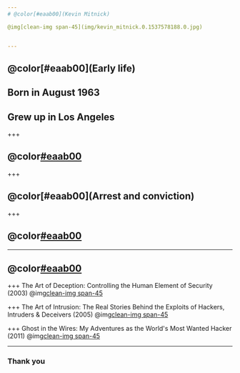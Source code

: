 ```yaml
---
# @color[#eaab00](Kevin Mitnick)

@img[clean-img span-45](img/kevin_mitnick.0.1537578188.0.jpg)


---
```

## @color[#eaab00](Early life)
<h2>Born in August 1963</h2>
<h2>Grew up in Los Angeles</h2>

+++
## @color[#eaab00](First "crime")

+++
## @color[#eaab00](Arrest and conviction)

+++
## @color[#eaab00](Consulting)

---
## @color[#eaab00](Books)

+++
The Art of Deception: Controlling the Human Element of Security
(2003)
@img[clean-img span-45](img/ArtofDeception.jpg)

+++
The Art of Intrusion: The Real Stories Behind the Exploits of Hackers, Intruders & Deceivers
(2005)
@img[clean-img span-45](img/Artofintrusion.jpg)

+++
Ghost in the Wires: My Adventures as the World's Most Wanted Hacker
(2011)
@img[clean-img span-45](img/51kt5CfVEkL._SX330_BO1,204,203,200_.jpg)

---
### Thank you
